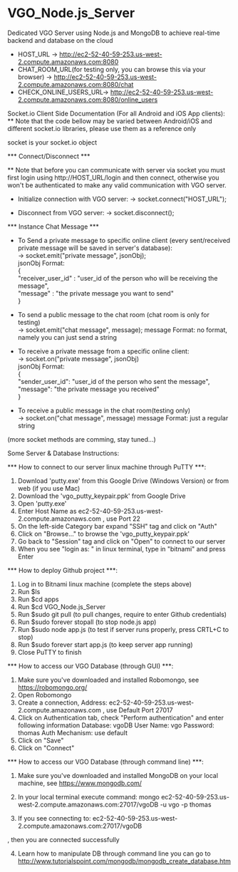 # VGO_Node.js_Server

Dedicated VGO Server using Node.js and MongoDB to achieve real-time backend and database on the cloud 

* HOST_URL -> http://ec2-52-40-59-253.us-west-2.compute.amazonaws.com:8080
* CHAT_ROOM_URL(for testing only, you can browse this via your browser) -> http://ec2-52-40-59-253.us-west-2.compute.amazonaws.com:8080/chat
* CHECK_ONLINE_USERS_URL-> http://ec2-52-40-59-253.us-west-2.compute.amazonaws.com:8080/online_users

Socket.io Client Side Documentation (For all Android and iOS App clients):
** Note that the code bellow may be varied between Android/iOS and different socket.io libraries, please use them as a reference only

socket is your socket.io object

*** Connect/Disconnect ***

** Note that before you can communicate with server via socket you must first login using http://HOST_URL/login and then connect, otherwise you won't be authenticated to make any valid communication with VGO server. 

* Initialize connection with VGO server:
-> socket.connect("HOST_URL");

* Disconnect from VGO server:
-> socket.disconnect();

*** Instance Chat Message ***

* To Send a private message to specific online client (every sent/received private message will be saved in server's database):  
-> socket.emit("private message", jsonObj);  
jsonObj Format:  
{  
 "receiver_user_id" : "user_id of the person who will be receiving the message",  
 "message" : "the private message you want to send"  
}  

* To send a public message to the chat room (chat room is only for testing)  
-> socket.emit("chat message", message);
message Format: no format, namely you can just send a string

* To receive a private message from a specific online client:  
-> socket.on("private message", jsonObj)  
jsonObj Format:  
{  
 "sender_user_id": "user_id of the person who sent the message",  
 "message": "the private message you received"  
}  

* To receive a public message in the chat room(testing only)  
-> socket.on("chat message", message)
message Format: just a regular string  

(more socket methods are comming, stay tuned...)  


Some Server & Database Instructions:

*** How to connect to our server linux machine through PuTTY ***:

1. Download 'putty.exe' from this Google Drive (Windows Version) or from web (if you use Mac)
2. Download the 'vgo_putty_keypair.ppk' from Google Drive
3. Open 'putty.exe'
4. Enter Host Name as ec2-52-40-59-253.us-west-2.compute.amazonaws.com , use Port 22
5. On the left-side Category bar expand "SSH" tag and click on "Auth"
6. Click on "Browse..." to browse the 'vgo_putty_keypair.ppk'  
7. Go back to "Session" tag and click on "Open" to connect to our server
8. When you see "login as: " in linux terminal, type in "bitnami" and press Enter


*** How to deploy Github project ***:

1. Log in to Bitnami linux machine (complete the steps above)
2. Run $ls
3. Run $cd apps
4. Run $cd VGO_Node.js_Server
5. Run $sudo git pull (to pull changes, require to enter Github credentials)
6. Run $sudo forever stopall (to stop node.js app)
7. Run $sudo node app.js (to test if server runs properly, press CRTL+C to stop)
8. Run $sudo forever start app.js (to keep server app running)
9. Close PuTTY to finish


*** How to access our VGO Database (through GUI) ***:

1. Make sure you've downloaded and installed Robomongo, see https://robomongo.org/
2. Open Robomongo
3. Create a connection, Address: ec2-52-40-59-253.us-west-2.compute.amazonaws.com , use Default Port 27017
4. Click on Authentication tab, check "Perform authentication" and enter following information
	Database: vgoDB
       User Name: vgo
	Password: thomas
  Auth Mechanism: use default
5. Click on "Save"
6. Click on "Connect"


*** How to access our VGO Database (through command line) ***:

1. Make sure you've downloaded and installed MongoDB on your local machine, see https://www.mongodb.com/
2. In your local terminal execute command: 
mongo ec2-52-40-59-253.us-west-2.compute.amazonaws.com:27017/vgoDB -u vgo -p thomas

3. If you see 
connecting to: ec2-52-40-59-253.us-west-2.compute.amazonaws.com:27017/vgoDB
>
, then you are connected successfully

4. Learn how to manipulate DB through command line you can go to
http://www.tutorialspoint.com/mongodb/mongodb_create_database.htm
